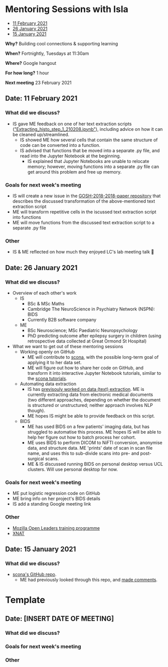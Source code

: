 # Mentoring Sessions with Isla

* [11 February 2021](#date-11-february-2021)
* [26 January 2021](#date-26-january-2021)
* [15 January 2021](#date-15-january-2021)

**Why?** Building cool connections & supporting learning

**When?** Fortnightly, Tuesdays at 11:30am

**Where?** Google hangout

**For how long?** 1 hour

**Next meeting** 23 February 2021

## Date: 11 February 2021

### What did we discuss?
* IS gave ME feedback on one of her text extraction scripts (["Extracting_histo_step_1_210208.ipynb"](https://github.com/MariaEriksson/GOSH-2000-2018-paper/blob/main/scripts/text-extraction/Extracting_histo_step_1_210208.ipynb)), including advice on how it can be cleaned up/streamlined.
  * IS showed ME how several cells that contain the same structure of code can be converted into a function.
  * IS advised that functions that be moved into a separate .py file, and read into the Jupyter Notebook at the beginning.
    * IS explained that Jupyter Notebooks are unable to relocate memory; however, moving functions into a separate .py file can get around this problem and free up memory.

### Goals for next week's meeting
* IS will create a new issue in the [GOSH-2018-2018-paper repository](https://github.com/MariaEriksson/GOSH-2000-2018-paper) that describes the discussed transformation of the above-mentioned text extraction script
* ME will transform repetitive cells in the iscussed text extraction script into functions
* ME will move functions from the discussed text extraction script to a separate .py file

### Other
* IS & ME reflected on how much they enjoyed LC's lab meeting talk :stars:

## Date: 26 January 2021

### What did we discuss?
* Overview of each other's work
  * IS
    * BSc & MSc Maths
    * Cambridge The NeuroScience in Psychiatry Network (NSPN): BIDS
    * Currently B2B software company
  * ME
    * BSc Neuroscience; MSc Paediatric Neuropsychology
    * PhD predicting outcome after epilepsy surgery in children (using retrospective data collected at Great Ormond St Hospital)
* What we want to get out of these mentoring sessions
  * Working openly on GitHub
    * ME will contribute to [scona](https://github.com/WhitakerLab/scona), with the possible long-term goal of applying it to her data set.
    * ME will figure out how to share her code on GitHub, and transform it into interactive Jupyter Notebook tutorials, similar to the [scona tutorials](https://github.com/WhitakerLab/scona).
  * Automating data extraction
    * IS has [previsouly worked on data (text) extraction](https://journals.plos.org/plosone/article?id=10.1371/journal.pone.0230416). ME is currently extracting data from electronic medical documents (two different approaches, depending on whether the document is structured or unstructured; neither approach involves NLP though).
    * ME hopes IS might be able to provide feedback on this script.
  * BIDS
    * ME has used BIDS on a few patients' imaging data, but has struggled to automatise this process. ME hopes IS will be able to help her figure out how to batch process her cohort.
    * ME uses BIDS to perform DICOM to NiFTI conversion, anonymise data, and structure data. ME 'prints' date of scan in scan file name, and uses this to sub-divide scans into pre- and post-surgical scans.
    * ME & IS discussed running BIDS on personal desktop versus UCL clusters. Will use personal desktop for now.

### Goals for next week's meeting
* ME put logistic regression code on GitHub
* ME bring info on her project's BIDS details
* IS add a standing Google meeting link

### Other
* [Mozilla Open Leaders training programme](https://foundation.mozilla.org/en/initiatives/mozilla-open-leaders/)
* [XNAT](https://www.xnat.org)

## Date: 15 January 2021

### What did we discuss? 
* [scona's GitHub repo](https://github.com/WhitakerLab/scona). 
  * ME had previously looked through this repo, and [made comments](https://hackmd.io/zzSlKTK8Q4e-qKv-QSEWcw).

# Template

## Date: [INSERT DATE OF MEETING]
### What did we discuss?
### Goals for next week's meeting
### Other
